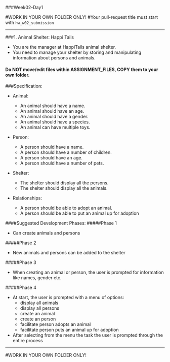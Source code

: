 ###Week02-Day1


#WORK IN YOUR OWN FOLDER ONLY!
#Your pull-request title must start with `hw_w02_submission`

---

###1. Animal Shelter: Happi Tails
- You are the manager at HappiTails animal shelter.
- You need to manage your shelter by storing and manipulating information about persons and animals.

#### Do NOT move/edit files within ASSIGNMENT_FILES, COPY them to your own folder.


###Specification:
- Animal:
  - An animal should have a name.
  - An animal should have an age.
  - An animal should have a gender.
  - An animal should have a species.
  - An animal can have multiple toys.

- Person:
  - A person should have a name.
  - A person should have a number of children.
  - A person should have an age.
  - A person should have a number of pets.

- Shelter:
  - The shelter should display all the persons.
  - The shelter should display all the animals.

- Relationships:
  - A person should be able to adopt an animal.
  - A person should be able to put an animal up for adoption


####Suggested Development Phases:
#####Phase 1
- Can create animals and persons

#####Phase 2
- New animals and persons can be added to the shelter

#####Phase 3
- When creating an animal or person, the user is prompted for information like names, gender etc.

#####Phase 4
- At start, the user is prompted with a menu of options:
    - display all animals
    - display all persons
    - create an animal
    - create an person
    - facilitate person adopts an animal
    - facilitate person puts an animal up for adoption
- After selecting from the menu the task the user is prompted through the entire process

---

#WORK IN YOUR OWN FOLDER ONLY!



